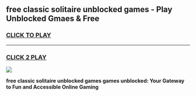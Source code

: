 
## free classic solitaire unblocked games - Play Unblocked Gmaes & Free
<h3>
<a href="https://news.freeplayer.one?title=free_classic_solitaire_unblocked_games&ref=23F">CLICK TO PLAY</a></h3>
<hr>

<h3>
<a href="https://news.freeplayer.one?title=free_classic_solitaire_unblocked_games&ref=23F">CLICK 2 PLAY</a>
  
</h3>

<a href="https://news.freeplayer.one?title=free_classic_solitaire_unblocked_games&ref=23F/"><img src="https://clearcache.store/games.png"></a>


**free classic solitaire unblocked games games unblocked: Your Gateway to Fun and Accessible Online Gaming**
